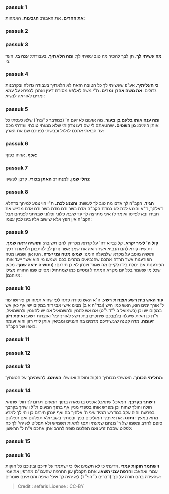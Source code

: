 
### passuk 1
<b>את ההרים.</b> את האבות:
<b>הגבעות.</b> האמהות:

### passuk 2

### passuk 3
<b>מה עשיתי לך.</b> תן לבך להכיר מה טוב עשיתי לך:
<b>ומה הלאתיך.</b> בעבודתי:
<b>ענה בי.</b> העד בי:

### passuk 4
<b>כי העליתיך.</b> אע"פ שעשיתי לך כל הטובה הזאת לא הלאתיך בעבודה גדולה ובקרבנות גדולים: 
<b>את משה אהרן ומרים.</b> ת"י משה לאלפא מסורת דינין ואהרן לכפרא על עמא ומרים לאוראה לנשיא:

### passuk 5
<b>ומה ענה אותו בלעם בן בעור.</b> מה אזעום לא זעם ה' (במדבר כ״ג:ח׳) שלא כעסתי כל אותן הימים:
<b>מן השטים.</b> שחטאתם לי שם דעו צדקותי שלא מנעתי טובתי ועזרתי מכם עד הבאתי אתכם לגלגל וכבשתי לפניכם שם את הארץ:

### passuk 6
<b>אכף.</b> אהיה כפוף:

### passuk 7
<b>נחלי שמן.</b> למנחות:
<b>האתן בכורי.</b> קרבן לפשעי:

### passuk 8
<b>הגיד.</b> הקב"ה לך אדם מה טוב לך לעשות: 
<b>והצנע לכת.</b> ת"י הוי צנוע למיהך בדחלא דאלהך, ד"א והצנע לכת לא כמדת הקב"ה מדת בשר ודם מדת בשר ודם אדם מבייש את חבירו ובא לפייסו ואומר לו איני מתרצה לך עד שיבא פלוני ופלוני שבזיתני לפניהם אבל הקב"ה אין חפץ אלא שישוב אליו בינו לבין עצמו:

### passuk 9
<b>קול ה' לעיר יקרא.</b> קל נבייא דה' על קרתא מכריזין להם תשובה:
<b>ותושיה יראה שמך.</b> ותושיה קורא להם הנביא אשר רואה את שמך אשר נותן לב להתבונן ולראות דרכיך ותושיה מוסב על מקרא שלמעלה הימנו:
<b>שמעו מטה ומי יעדה.</b> הטו אזן ושמעו מטה הפורענות אשר תרדה אתכם שהנביאים מתרים בכם ושמעו מי הוא אשר ייעד אותו הפורענות אם יכולת בידו לקיים מה שגוזר ויונתן לא כן תירגם:
(<b>ותושיה יראה שמך.</b> מכאן שכל מי שאומר בכל יום מקרא המתחיל ומסיים כמו שמתחיל ומסיים שמו התורה מצילו מגיהנם):

### passuk 10
<b>עוד האש בית רשע אוצרות רשע.</b> ה"א האש נקודה פתח לפי שהיא תמוה וכן פירושו עוד ל' אורך ימים הוא, האש כמו היש (ובד"ה א ב) מצינו אישי אבי דוד במקום ישי אף כאן אש במקום יש וכן (בשמואל ב י״ד:י״ט) אם אש להמין ולהשמאיל אם יש להאמין ולהשמאיל, וי"ת כן האית שיעלה בלבבכם שיתקיים בית רשע לאורך ימי' ואוצרות רשע: 
<b>ואיפת רזון זעומה.</b> מדה קטנה שעשיריכם מרמים בה העניים ומביאין אותן לידי רזון והוא זעומה באפו של הקב"ה:

### passuk 11

### passuk 12

### passuk 13
<b>החליתי הכותך.</b> האנשתי מכותיך חזקות וחולות ואנושו':
<b>השמם.</b> להשמימך על חטאתיך:

### passuk 14
<b>וישחך בקרבך.</b> המאכל שתאכל אכניס בו מארה בתוך המעים ויגרום לך חולי שתהא חולה והולך שחוח וכן מפרש אותו בספרי מניין אף בתוך המעים ת"ל וישחך בקרבך בפרשת והיה עקב במדרש תמיד עיני ה' אלהיך בה ואף יונתן תירגם כן ויהי לך למרע מתא במעיך: 
<b>ותסג.</b> את אויביך המוליכים בניך ובנותיך בשבי ולא תפלטם ואם תפלטם סופם לחרב ומשמו של ר' מנחם שמעתי ותסג לתאות תשמיש ולא תפליט לא יהי' לך כח לפלוט שכבת זרע ואם תפלטם סופה לחרב אתן אתכם וי"ת ל' הראשון:

### passuk 15

### passuk 16
<b>וישתמר חוקות עמרי.</b> וידעתי כי לא תשמעו אלי כי ישתמר על ידיכם וביניכם כל חוקות עמרי ואחאב:
<b>וחרפת עמי תשאו.</b> אתם תקבלון עון החרפה שהעכו"ם מחרפין את עמי שהעידה בהם תורה על כך (דברים כ״ה:י״ד) לא יהיה לך איפ' ואיפה והם אינם שומרים:

>Credit : sefaris
>License : CC-BY